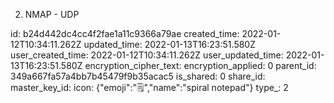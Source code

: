 2. NMAP - UDP

id: b24d442dc4cc4f2fae1a11c9366a79ae
created_time: 2022-01-12T10:34:11.262Z
updated_time: 2022-01-13T16:23:51.580Z
user_created_time: 2022-01-12T10:34:11.262Z
user_updated_time: 2022-01-13T16:23:51.580Z
encryption_cipher_text: 
encryption_applied: 0
parent_id: 349a667fa57a4bb7b45479f9b35acac5
is_shared: 0
share_id: 
master_key_id: 
icon: {"emoji":"🗒️","name":"spiral notepad"}
type_: 2